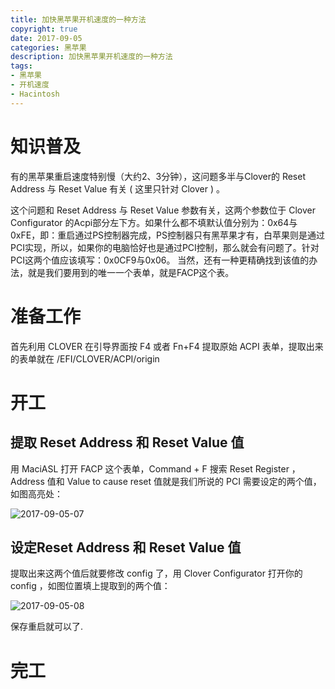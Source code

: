 ```yaml
---
title: 加快黑苹果开机速度的一种方法
copyright: true
date: 2017-09-05
categories: 黑苹果
description: 加快黑苹果开机速度的一种方法
tags:
- 黑苹果
- 开机速度
- Hacintosh
---
```


# 知识普及

有的黑苹果重启速度特别慢（大约2、3分钟），这问题多半与Clover的 Reset Address 与 Reset Value 有关 ( 这里只针对 Clover ) 。

这个问题和 Reset Address 与 Reset Value 参数有关，这两个参数位于 Clover Configurator 的Acpi部分左下方。如果什么都不填默认值分别为：0x64与0xFE，即：重启通过PS控制器完成，PS控制器只有黑苹果才有，白苹果则是通过PCI实现，所以，如果你的电脑恰好也是通过PCI控制，那么就会有问题了。针对PCI这两个值应该填写：0x0CF9与0x06。 当然，还有一种更精确找到该值的办法，就是我们要用到的唯一一个表单，就是FACP这个表。

# 准备工作

首先利用 CLOVER 在引导界面按 F4 或者 Fn+F4 提取原始 ACPI 表单，提取出来的表单就在 /EFI/CLOVER/ACPI/origin 

# 开工

## 提取 Reset Address 和 Reset Value 值

用 MaciASL 打开 FACP 这个表单，Command + F 搜索 Reset Register ， Address 值和 Value to cause reset 值就是我们所说的 PCI 需要设定的两个值，如图高亮处：

  ![2017-09-05-07](http://ovefvi4g3.bkt.clouddn.com/2017-09-05-07-1.png)

## 设定Reset Address 和 Reset Value 值

提取出来这两个值后就要修改 config 了，用 Clover Configurator 打开你的 config ，如图位置填上提取到的两个值：

  ![2017-09-05-08](http://ovefvi4g3.bkt.clouddn.com/2017-09-05-08-1.png)

保存重启就可以了.
    
# 完工





